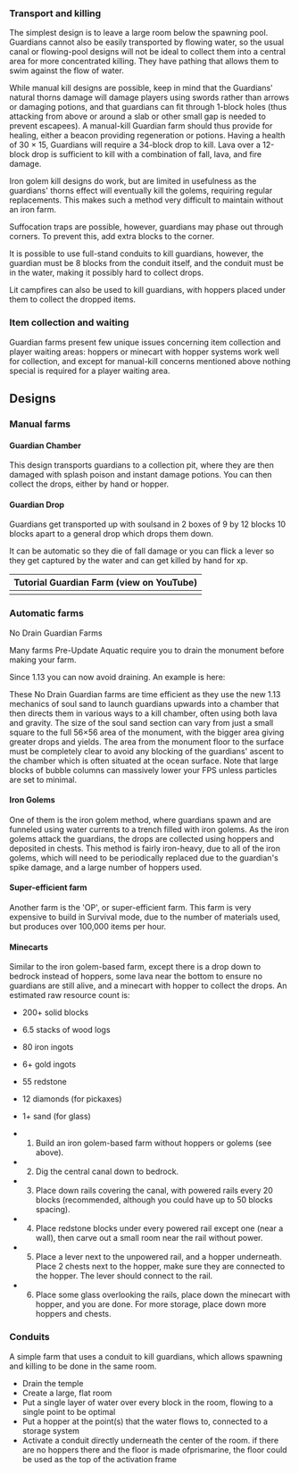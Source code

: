 ### Transport and killing
The simplest design is to leave a large room below the spawning pool. Guardians cannot also be easily transported by flowing water, so the usual canal or flowing-pool designs will not be ideal to collect them into a central area for more concentrated killing. They have pathing that allows them to swim against the flow of water.

While manual kill designs are possible, keep in mind that the Guardians' natural thorns damage will damage players using swords rather than arrows or damaging potions, and that guardians can fit through 1-block holes (thus attacking from above or around a slab or other small gap is needed to prevent escapees). A manual-kill Guardian farm should thus provide for healing, either a beacon providing regeneration or potions. Having a health of 30 × 15, Guardians will require a 34-block drop to kill. Lava over a 12-block drop is sufficient to kill with a combination of fall, lava, and fire damage.

Iron golem kill designs do work, but are limited in usefulness as the guardians' thorns effect will eventually kill the golems, requiring regular replacements. This makes such a method very difficult to maintain without an iron farm. 

Suffocation traps are possible, however, guardians may phase out through corners. To prevent this, add extra blocks to the corner.

It is possible to use full-stand conduits to kill guardians, however, the guardian must be 8 blocks from the conduit itself, and the conduit must be in the water, making it possibly hard to collect drops.

Lit campfires can also be used to kill guardians, with hoppers placed under them to collect the dropped items.

### Item collection and waiting
Guardian farms present few unique issues concerning item collection and player waiting areas: hoppers or minecart with hopper systems work well for collection, and except for manual-kill concerns mentioned above nothing special is required for a player waiting area.

## Designs
### Manual farms
#### Guardian Chamber
This design transports guardians to a collection pit, where they are then damaged with splash poison and instant damage potions.
You can then collect the drops, either by hand or hopper.

#### Guardian Drop
Guardians get transported up with soulsand in 2 boxes of 9 by 12 blocks 10 blocks apart to a general drop which drops them down. 

It can be automatic so they die of fall damage or you can flick a lever so they get captured by the water and can get killed by hand for xp. 




| Tutorial Guardian Farm (view on YouTube) |
|------------------------------------------|
|                                          |

### Automatic farms
No Drain Guardian Farms

Many farms Pre-Update Aquatic require you to drain the monument before making your farm.

Since 1.13 you can now avoid draining. An example is here:


These No Drain Guardian farms are time efficient as they use the new 1.13 mechanics of soul sand to launch guardians upwards into a chamber that then directs them in various ways to a kill chamber, often using both lava and gravity. The size of the soul sand section can vary from just a small square to the full 56×56 area of the monument, with the bigger area giving greater drops and yields. The area from the monument floor to the surface must be completely clear to avoid any blocking of the guardians' ascent to the chamber which is often situated at the ocean surface. Note that large blocks of bubble columns can massively lower your FPS unless particles are set to minimal.

#### Iron Golems
One of them is the iron golem method, where guardians spawn and are funneled using water currents to a trench filled with iron golems. As the iron golems attack the guardians, the drops are collected using hoppers and deposited in chests. This method is fairly iron-heavy, due to all of the iron golems, which will need to be periodically replaced due to the guardian's spike damage, and a large number of hoppers used.

#### Super-efficient farm
Another farm is the 'OP', or super-efficient farm. This farm is very expensive to build in Survival mode, due to the number of materials used, but produces over 100,000 items per hour.




#### Minecarts
Similar to the iron golem-based farm, except there is a drop down to bedrock instead of hoppers, some lava near the bottom to ensure no guardians are still alive, and a minecart with hopper to collect the drops. An estimated raw resource count is:

- 200+ solid blocks
- 6.5 stacks of wood logs
- 80 iron ingots
- 6+ gold ingots
- 55 redstone
- 12 diamonds (for pickaxes)
- 1+ sand (for glass)

- 1. Build an iron golem-based farm without hoppers or golems (see above).
- 2. Dig the central canal down to bedrock.
- 3. Place down rails covering the canal, with powered rails every 20 blocks (recommended, although you could have up to 50 blocks spacing).
- 4. Place redstone blocks under every powered rail except one (near a wall), then carve out a small room near the rail without power.
- 5. Place a lever next to the unpowered rail, and a hopper underneath. Place 2 chests next to the hopper, make sure they are connected to the hopper. The lever should connect to the rail.
- 6. Place some glass overlooking the rails, place down the minecart with hopper, and you are done. For more storage, place down more hoppers and chests.

### Conduits
A simple farm that uses a conduit to kill guardians, which allows spawning and killing to be done in the same room.

- Drain the temple
- Create a large, flat room
- Put a single layer of water over every block in the room, flowing to a single point to be optimal
- Put a hopper at the point(s) that the water flows to, connected to a storage system
- Activate a conduit directly underneath the center of the room. if there are no hoppers there and the floor is made ofprismarine, the floor could be used as the top of the activation frame

